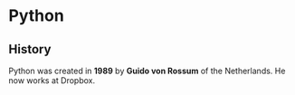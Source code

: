 # Python

## History
Python was created in **1989** by **Guido von Rossum** of the Netherlands. He now works at Dropbox.
